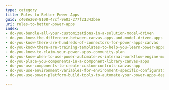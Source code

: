 ```yaml
---
type: category
title: Rules to Better Power Apps
guid: c408e208-8108-47cf-9e03-277f21343bee
uri: rules-to-better-power-apps
index:
- do-you-bundle-all-your-customizations-in-a-solution-model-driven
- do-you-know-the-difference-between-canvas-apps-and-model-driven-apps
- do-you-know-there-are-hundreds-of-connectors-for-power-apps-canvas
- do-you-know-there-are-training-templates-to-help-you-learn-power-apps-canvas
- do-you-know-to-claim-your-power-apps-community-plan
- do-you-know-when-to-use-power-automate-vs-internal-workflow-engine-model-driven-apps
- do-you-place-you-components-in-a-component-library-canvas-apps
- do-you-use-components-to-create-custom-controls-canvas-app
- do-you-use-environment-variables-for-environment-specific-configurations
- do-you-use-power-platform-build-tools-to-automate-your-power-apps-deployments

---
```



